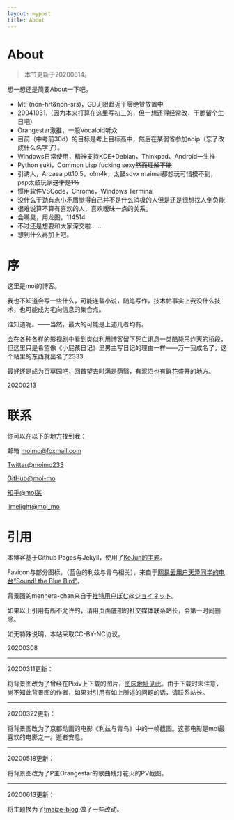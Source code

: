 ```yaml
---
layout: mypost
title: About
---
```

# About

> 本节更新于20200614。

想一想还是简要About一下吧。

- MtF(non-hrt&non-srs)，GD无限趋近于零绝赞放置中
- 20041031.（因为本来打算在这里写初三的，但一想还得经常改，干脆留个生日吧）
- Orangestar激推，一般Vocaloid听众
- 目前（中考前30d）的目标是考上目标高中，然后在某弱省参加noip（忘了改成什么名字了）。
- Windows日常使用，~~精神~~支持KDE+Debian，Thinkpad、Android一生推
- Python suki，Common Lisp fucking sexy~~然而理解不能~~
- 引诱人，Arcaea ptt10.5，o!m4k，太鼓sdvx maimai都想玩可惜摸不到，psp太鼓玩家~~这才是1%~~
- 惯用软件VSCode，Chrome，Windows Terminal
- 没什么干劲有点小矛盾觉得自己并不是什么消极的人但是还是很想找人倒负能
- 很难说算不算有喜欢的人，喜欢暧昧一点的关系。
- 会嘴臭，用龙图，114514
- 不过还是想要和大家深交啦……
- 想到什么再加上吧。

# 序

这里是moi的博客。

我也不知道会写一些什么，可能连载小说，随笔写作，技术帖~~事实上我没什么技术~~，也可能成为宅向信息的集合点。

谁知道呢。——当然，最大的可能是上述几者均有。

会在各种各样的影视剧中看到类似利用博客留下死亡讯息一类酷毙吊炸天的桥段，但这里只是希望像《小屁孩日记》里男主写日记的理由一样——万一我成名了，这个站里的东西就出名了2333.

最好还是成为百草园吧，回首望去时满是荫翳，有泥沼也有鲜花盛开的地方。

20200213

# 联系

你可以在以下的地方找到我：

邮箱 moimo@foxmail.com

[Twitter@moimo233](https://twitter.com/moimo233)

[GitHub@moi-mo](https://github.com/moi-mo)

[知乎@moi某](https://www.zhihu.com/people/moi.moe)

[limelight@moi_mo](https://limelight.moe/u/moi_mo/)

# 引用

本博客基于Github Pages与Jekyll，使用了[KeJun的主题](http://mdui.kejun.me/#/)。

Favicon与部分图标，（蓝色的利兹与青鸟相关），来自于[网易云用户天泽同学的电台“Sound! the Blue Bird”](http://music.163.com/radio/?id=794401800&userid=1460931632)。

背景图的menhera-chan来自于[推特用户ぽむ@ジョイネット](https://twitter.com/pomujoynet1)。

如果以上引用有所不允许的，请用页面底部的社交媒体联系站长，会第一时间删除。

如无特殊说明，本站采取CC-BY-NC协议。

20200308

----

20200311更新：

将背景图改为了曾经在Pixiv上下载的图片，[图床地址见此](https://i.loli.net/2020/03/11/WbAk1vFM3UTiejs.jpg)。由于下载时未注意，尚不知此背景图的作者，如果对引用有如上所述的问题的话，请联系站长。

-----------------------------------------------

20200322更新：

将背景图改为了京都动画的电影《利兹与青鸟》中的一帧截图。这部电影是moi最喜欢的电影之一。逝者安息。

---

20200518更新：

将背景图改为了P主Orangestar的歌曲残灯花火的PV截图。

---
20200613更新：

将主题换为了[tmaize-blog](https://github.com/TMaize/tmaize-blog),做了一些改动。